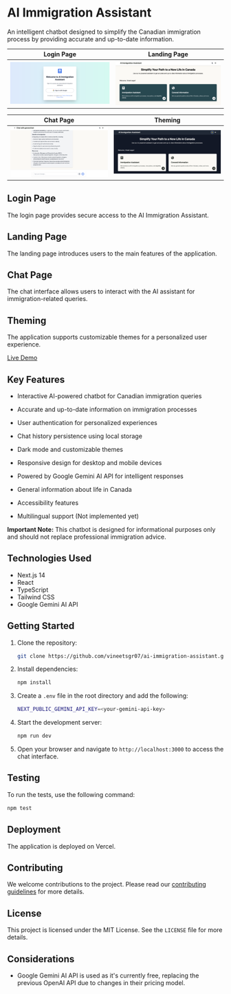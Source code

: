 # AI Immigration Assistant

An intelligent chatbot designed to simplify the Canadian immigration process by providing accurate and up-to-date information.

| Login Page | Landing Page |
|------------|--------------|
| ![AI Immigration Assistant Screenshot](./images/login.png) | ![AI Immigration Assistant Screenshot](./images/screenshot.png) |

| Chat Page | Theming |
|-----------|---------|
| ![AI Immigration Assistant Screenshot](./images/chatPage.png) | ![AI Immigration Assistant Screenshot](./images/theming.png) |

## Login Page
The login page provides secure access to the AI Immigration Assistant.

## Landing Page
The landing page introduces users to the main features of the application.

## Chat Page
The chat interface allows users to interact with the AI assistant for immigration-related queries.

## Theming
The application supports customizable themes for a personalized user experience.

[Live Demo](https://ai-immigration-assistant.vercel.app/)

## Key Features

- Interactive AI-powered chatbot for Canadian immigration queries
- Accurate and up-to-date information on immigration processes
- User authentication for personalized experiences
- Chat history persistence using local storage
- Dark mode and customizable themes
- Responsive design for desktop and mobile devices
- Powered by Google Gemini AI API for intelligent responses
- General information about life in Canada
- Accessibility features

- Multilingual support (Not implemented yet)

**Important Note:** This chatbot is designed for informational purposes only and should not replace professional immigration advice.

## Technologies Used

- Next.js 14
- React
- TypeScript
- Tailwind CSS
- Google Gemini AI API

## Getting Started

1. Clone the repository:
   ```bash
   git clone https://github.com/vineetsgr07/ai-immigration-assistant.git

2. Install dependencies:
   ```bash
   npm install
   ```

3. Create a `.env` file in the root directory and add the following:
   ```bash
   NEXT_PUBLIC_GEMINI_API_KEY=<your-gemini-api-key>
   ```

4. Start the development server:
   ```bash
   npm run dev
   ```

5. Open your browser and navigate to `http://localhost:3000` to access the chat interface.

## Testing

To run the tests, use the following command:
```bash
npm test
```

## Deployment

The application is deployed on Vercel.

## Contributing

We welcome contributions to the project. Please read our [contributing guidelines](CONTRIBUTING.md) for more details.

## License

This project is licensed under the MIT License. See the `LICENSE` file for more details.

## Considerations
 - Google Gemini AI API is used as it's currently free, replacing the previous OpenAI API due to changes in their pricing model.
